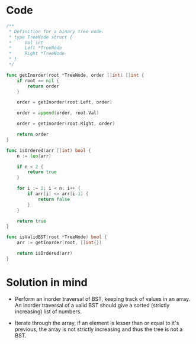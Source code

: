 Code
====

```go
/**
 * Definition for a binary tree node.
 * type TreeNode struct {
 *     Val int
 *     Left *TreeNode
 *     Right *TreeNode
 * }
 */

func getInorder(root *TreeNode, order []int) []int {
	if root == nil {
		return order
	}

	order = getInorder(root.Left, order)

	order = append(order, root.Val)

	order = getInorder(root.Right, order)

	return order
}

func isOrdered(arr []int) bool {
	n := len(arr)

	if n < 2 {
		return true
	}

	for i := 1; i < n; i++ {
		if arr[i] <= arr[i-1] {
			return false
		}
	}

	return true
}

func isValidBST(root *TreeNode) bool {
	arr := getInorder(root, []int{})

	return isOrdered(arr)
}
```

Solution in mind
================

-	Perform an inorder traversal of BST, keeping track of values in an array. An inorder traversal of a valid BST should give a sorted (strictly increasing) list of numbers.

-	Iterate through the array, if an element is lesser than or equal to it's previous, the array is not strictly increasing and thus the tree is not a BST.
